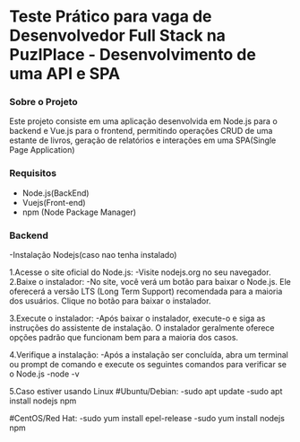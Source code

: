 # Teste Prático para vaga de Desenvolvedor Full Stack na PuzlPlace - Desenvolvimento de uma API e SPA

### Sobre o Projeto
Este projeto consiste em uma aplicação desenvolvida em Node.js para o backend e Vue.js para o frontend, permitindo operações CRUD de uma estante de livros, geração de relatórios e interações em uma SPA(Single Page Application)

### Requisitos
- Node.js(BackEnd)
- Vuejs(Front-end)
- npm (Node Package Manager)

### Backend
-Instalação Nodejs(caso nao tenha instalado)

1.Acesse o site oficial do Node.js:
  -Visite nodejs.org no seu navegador.
2.Baixe o instalador:
  -No site, você verá um botão para baixar o Node.js. Ele oferecerá a versão LTS (Long Term Support) recomendada para a maioria dos usuários. Clique no botão para baixar o instalador.

3.Execute o instalador:
  -Após baixar o instalador, execute-o e siga as instruções do assistente de instalação. O instalador geralmente oferece opções padrão que funcionam bem para a maioria dos casos.

4.Verifique a instalação:
  -Após a instalação ser concluída, abra um terminal ou prompt de comando e execute os seguintes comandos para verificar se o Node.js
  -node -v
  
5.Caso estiver usando Linux
  #Ubuntu/Debian:
  -sudo apt update
  -sudo apt install nodejs npm

  #CentOS/Red Hat:
  -sudo yum install epel-release
  -sudo yum install nodejs npm


